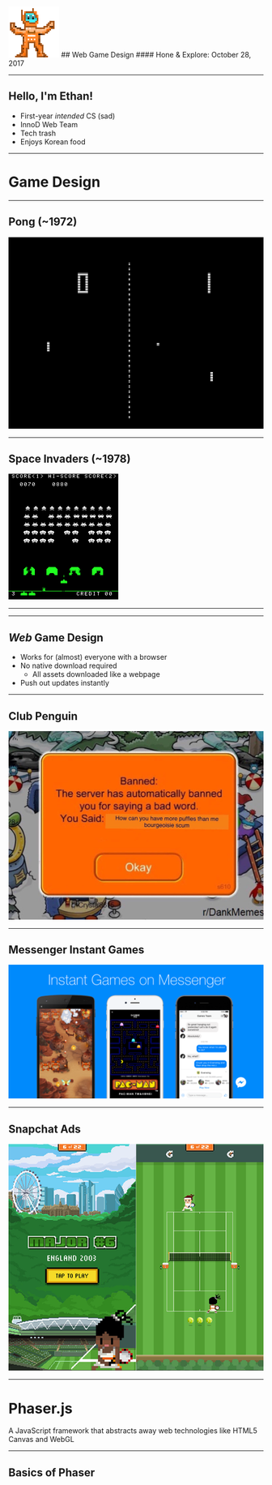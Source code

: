 <img src="/sprite.png" height="100" style="image-rendering: pixelated; border: none; background: none" />
## Web Game Design
#### Hone &amp; Explore: October 28, 2017

---

## Hello, I'm Ethan!
- First-year _intended_ CS (sad)
- InnoD Web Team
- Tech trash
- Enjoys Korean food

---

# Game Design

***

## Pong (~1972)
![Pong!](/slides-img/pong.png)

***

## Space Invaders (~1978)
![Space Invaders](/slides-img/spaceinvaders.gif)

***

---

## _Web_ Game Design
- Works for (almost) everyone with a browser
- No native download required
  - All assets downloaded like a webpage
- Push out updates instantly

***

## Club Penguin
![Club Penguin](/slides-img/clubpenguin.jpg)

***

## Messenger Instant Games
![Messenger](/slides-img/messenger.png)

***

## Snapchat Ads
![Snapchat](/slides-img/snapchat.png)

---

# Phaser.js
A JavaScript framework that abstracts away web technologies like HTML5 Canvas and WebGL

---

## Basics of Phaser